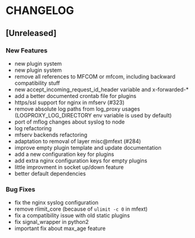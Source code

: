 # CHANGELOG


## [Unreleased]

### New Features
- new plugin system
- new plugin system
- remove all references to MFCOM or mfcom, including backward compatibility stuff
- new accept_incoming_request_id_header variable and x-forwarded-*
- add a better documented crontab file for plugins
- https/ssl support for nginx in mfserv (#323)
- remove absolute log paths from log_proxy usages (LOGPROXY_LOG_DIRECTORY env variable is used by default)
- port of mflog changes about syslog to node
- log refactoring
- mfserv backends refactoring
- adaptation to removal of layer misc@mfext (#284)
- improve empty plugin template and update documentation
- add a new configuration key for plugins
- add extra nginx configuration keys for empty plugins
- little improvment in socket up/down feature
- better default dependencies


### Bug Fixes
- fix the nginx syslog configuration
- remove rlimit_core (because of `ulimit -c 0` in mfext)
- fix a compatibility issue with old static plugins
- fix signal_wrapper in python2
- important fix about max_age feature





